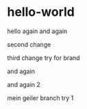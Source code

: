 # hello-world

hello again and again

second change

third change try for brand


and again

and again 2

mein geiler branch try 1
